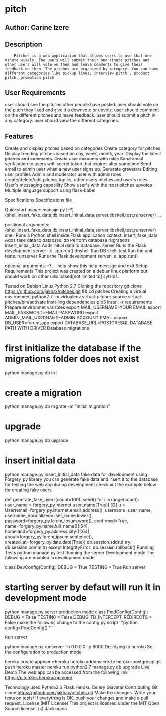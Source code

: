 # pitch

## Author: Carine Izere

## Description

        Pitches is a web application that allows users to use that one minute wisely. The users will submit their one minute pitches and other users will vote on them and leave comments to give their feedback on them. The pitches are organized by category. You can have different categories like pickup lines, interview pitch , product pitch, promotion pitch.

## User Requirements

user should see the pitches other people have posted.
user should vote on the pitch they liked and give it a downvote or upvote.
user should comment on the different pitches and leave feedback.
user should submit a pitch in any category.
user should view the different categories.

## Features

Create and display pitches based on categories
Create category for pitches
Display trending pitches based on day, week, month, year.
Display the latest pitches and comments.
Create user accounts with roles
Send email verification to users with secret token that expires after sometime
Send email to admin user when a new user signs up.
Generate gravatars
Editing user profiles
Admin and moderator user with admin roles : create/delete/edit pitches topics, other users pitches and user's roles.
User's messaging capability
Show user's with the most pitches upvotes
Multiple language support using flask-babel

Specifications
Specifications file

Quickstart
usage: manage.py [-?]
{shell,insert_fake_data,db,insert_initial_data,server,dbshell,test,runserver}
...

positional arguments:
{shell,insert_fake_data,db,insert_initial_data,server,dbshell,test,runserver}
shell Runs a Python shell inside Flask application context.
insert_fake_data Adds fake data to database.
db Perform database migrations
insert_initial_data
Adds initial data to database.
server Runs the Flask development server i.e. app.run()
dbshell Run DB shell.
test Run the unit tests.
runserver Runs the Flask development server i.e. app.run()

optional arguments:
-?, --help show this help message and exit
Setup
Requirements
This project was created on a debian linux platform but should work on other unix based[not limited to] sytems.

Tested on Debian Linux
Python 2.7
Cloning the repository
git clone https://github.com/jakhax/pitches.git && cd pitches
Creating a virtual environment
python2.7 -m virtualenv virtual-pitches
source virtual-pitches/bin/activate
Installing dependencies
pip3 install -r requirements
Prepare environmet variables
export MAIL_USERNAME=YOUR EMAIL
export MAIL_PASSWORD=EMAIL PASSWORD
export ADMIN_MAIL_USERNAME=ADMIN ACCOUNT EMAIL
export DB_USER=forum_app
export DATABASE_URL=POSTGRESQL DATABASE PATH WITH DRIVER
Database migrations

# first initialize the database if the migrations folder does not exist

python manage.py db init

# create a migration

python manage.py db migrate -m "initial migration"

# upgrade

python manage.py db upgrade

# insert initial data

python manage.py insert_initial_data
fake data for development
using Forgery_py library you can generate fake data and insert it to the database for testing the web app during development check out the example below for creating fake users

def generate_fake_users(count=100):
seed()
for i in range(count):
user_name = forgery_py.internet.user_name(True)[:32]
u = User(email=forgery_py.internet.email_address(),
username=user_name,
username_normalized=user_name.lower(),
password=forgery_py.lorem_ipsum.word(),
confirmed=True,
name=forgery_py.name.full_name()[:64],
homeland=forgery_py.address.city()[:64],
about=forgery_py.lorem_ipsum.sentence(),
created_at=forgery_py.date.date(True))
db.session.add(u)
try:
db.session.commit()
except IntegrityError:
db.session.rollback()
Running Tests
python manage.py test
Running the server
Development mode
The following are enabled in development mode

class DevConfig(Config):
DEBUG = True
TESTING = True
Run server

# starting server by defaut will run it in development mode

python manage.py server
production mode
class ProdConfig(Config):
DEBUG = False
TESTING = False
DEBUG_TB_INTERCEPT_REDIRECTS = False
make the following change to the config.py script '''python config=ProdConfig() '''

Run server

python manage.py runserver -h 0.0.0.0 -p 8000
Deploying to heroku
Set the configuration to production mode

heroku create appname
heroku heroku addons:create heroku-postgresql
git push heroku master
heroku run python2.7 manage.py db upgrade
Live Demo
The web app can be accessed from the following link https://pitch3es.herokuapp.com/

Technology used
Python3.6
Flask
Heroku
Celery
Gravatar
Contributing
Git clone https://github.com/jakhax/pitches.git
Make the changes.
Write your tests on tests/
If everything is OK. push your changes and make a pull request.
License (MIT License)
This project is licensed under the MIT Open Source license, (c) Jack ogina
